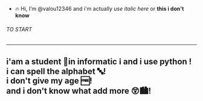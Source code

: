 - 🔥 Hi, I’m @valou12346 and i'm actually *use italic here* or **this i don't know**


<h6>TO START</h6>


------------------------------------------------------------------------------------
  i'am a student 📘in informatic ℹ️ and i use python !  
  i can spell the alphabet 🔤!  
  i don't give my age 🆓!  
  and i don't know what add more 😲🏙️!  
------------------------------------------------------------------------------------


<!---
valou12346/valou12346 is a ✨ special ✨ repository because its `README.md` (this file) appears on your GitHub profile.
You can click the Preview link to take a look at your changes.
--->
